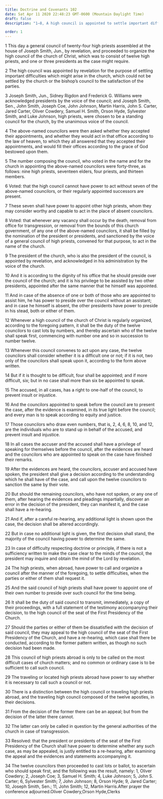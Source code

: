 ```yaml
---
title: Doctrine and Covenants 102
date: Sat Apr 11 2020 22:48:23 GMT-0600 (Mountain Daylight Time)
draft: false
description: "1–8, A high council is appointed to settle important difficulties that arise in the Church; 9–18, Procedures are given for hearing cases; 19–23, The president of the council renders the decision; 24–34, Appellate procedure is set forth."

order: 1
---
```

    
1 This day a general council of twenty-four high priests assembled at the house of Joseph Smith, Jun., by revelation, and proceeded to organize the high council of the church of Christ, which was to consist of twelve high priests, and one or three presidents as the case might require.

2 The high council was appointed by revelation for the purpose of settling important difficulties which might arise in the church, which could not be settled by the church or the bishop’s council to the satisfaction of the parties.

3 Joseph Smith, Jun., Sidney Rigdon and Frederick G. Williams were acknowledged presidents by the voice of the council; and Joseph Smith, Sen., John Smith, Joseph Coe, John Johnson, Martin Harris, John S. Carter, Jared Carter, Oliver Cowdery, Samuel H. Smith, Orson Hyde, Sylvester Smith, and Luke Johnson, high priests, were chosen to be a standing council for the church, by the unanimous voice of the council.

4 The above-named councilors were then asked whether they accepted their appointments, and whether they would act in that office according to the law of heaven, to which they all answered that they accepted their appointments, and would fill their offices according to the grace of God bestowed upon them.

5 The number composing the council, who voted in the name and for the church in appointing the above-named councilors were forty-three, as follows: nine high priests, seventeen elders, four priests, and thirteen members.

6 Voted: that the high council cannot have power to act without seven of the above-named councilors, or their regularly appointed successors are present.

7 These seven shall have power to appoint other high priests, whom they may consider worthy and capable to act in the place of absent councilors.

8 Voted: that whenever any vacancy shall occur by the death, removal from office for transgression, or removal from the bounds of this church government, of any one of the above-named councilors, it shall be filled by the nomination of the president or presidents, and sanctioned by the voice of a general council of high priests, convened for that purpose, to act in the name of the church.

9 The president of the church, who is also the president of the council, is appointed by revelation, and acknowledged in his administration by the voice of the church.

10 And it is according to the dignity of his office that he should preside over the council of the church; and it is his privilege to be assisted by two other presidents, appointed after the same manner that he himself was appointed.

11 And in case of the absence of one or both of those who are appointed to assist him, he has power to preside over the council without an assistant; and in case he himself is absent, the other presidents have power to preside in his stead, both or either of them.

12 Whenever a high council of the church of Christ is regularly organized, according to the foregoing pattern, it shall be the duty of the twelve councilors to cast lots by numbers, and thereby ascertain who of the twelve shall speak first, commencing with number one and so in succession to number twelve.

13 Whenever this council convenes to act upon any case, the twelve councilors shall consider whether it is a difficult one or not; if it is not, two only of the councilors shall speak upon it, according to the form above written.

14 But if it is thought to be difficult, four shall be appointed; and if more difficult, six; but in no case shall more than six be appointed to speak.

15 The accused, in all cases, has a right to one-half of the council, to prevent insult or injustice.

16 And the councilors appointed to speak before the council are to present the case, after the evidence is examined, in its true light before the council; and every man is to speak according to equity and justice.

17 Those councilors who draw even numbers, that is, 2, 4, 6, 8, 10, and 12, are the individuals who are to stand up in behalf of the accused, and prevent insult and injustice.

18 In all cases the accuser and the accused shall have a privilege of speaking for themselves before the council, after the evidences are heard and the councilors who are appointed to speak on the case have finished their remarks.

19 After the evidences are heard, the councilors, accuser and accused have spoken, the president shall give a decision according to the understanding which he shall have of the case, and call upon the twelve councilors to sanction the same by their vote.

20 But should the remaining councilors, who have not spoken, or any one of them, after hearing the evidences and pleadings impartially, discover an error in the decision of the president, they can manifest it, and the case shall have a re-hearing.

21 And if, after a careful re-hearing, any additional light is shown upon the case, the decision shall be altered accordingly.

22 But in case no additional light is given, the first decision shall stand, the majority of the council having power to determine the same.

23 In case of difficulty respecting doctrine or principle, if there is not a sufficiency written to make the case clear to the minds of the council, the president may inquire and obtain the mind of the Lord by revelation.

24 The high priests, when abroad, have power to call and organize a council after the manner of the foregoing, to settle difficulties, when the parties or either of them shall request it.

25 And the said council of high priests shall have power to appoint one of their own number to preside over such council for the time being.

26 It shall be the duty of said council to transmit, immediately, a copy of their proceedings, with a full statement of the testimony accompanying their decision, to the high council of the seat of the First Presidency of the Church.

27 Should the parties or either of them be dissatisfied with the decision of said council, they may appeal to the high council of the seat of the First Presidency of the Church, and have a re-hearing, which case shall there be conducted, according to the former pattern written, as though no such decision had been made.

28 This council of high priests abroad is only to be called on the most difficult cases of church matters; and no common or ordinary case is to be sufficient to call such council.

29 The traveling or located high priests abroad have power to say whether it is necessary to call such a council or not.

30 There is a distinction between the high council or traveling high priests abroad, and the traveling high council composed of the twelve apostles, in their decisions.

31 From the decision of the former there can be an appeal; but from the decision of the latter there cannot.

32 The latter can only be called in question by the general authorities of the church in case of transgression.

33 Resolved: that the president or presidents of the seat of the First Presidency of the Church shall have power to determine whether any such case, as may be appealed, is justly entitled to a re-hearing, after examining the appeal and the evidences and statements accompanying it.

34 The twelve councilors then proceeded to cast lots or ballot, to ascertain who should speak first, and the following was the result, namely: 1, Oliver Cowdery; 2, Joseph Coe; 3, Samuel H. Smith; 4, Luke Johnson; 5, John S. Carter; 6, Sylvester Smith; 7, John Johnson; 8, Orson Hyde; 9, Jared Carter; 10, Joseph Smith, Sen.; 11, John Smith; 12, Martin Harris.After prayer the conference adjourned.Oliver Cowdery,Orson Hyde,Clerks
